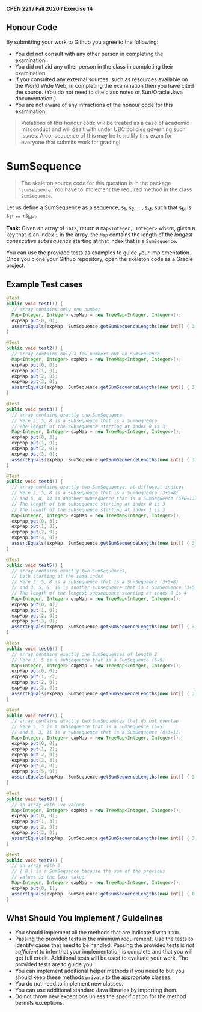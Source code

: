 **CPEN 221 / Fall 2020 / Exercise 14**

## Honour Code

By submitting your work to Github you agree to the following:

+ You did not consult with any other person in completing the examination.
+ You did not aid any other person in the class in completing their examination.
+ If you consulted any external sources, such as resources available on the World Wide Web, in completing the examination then you have cited the source. (You do not need to cite class notes or Sun/Oracle Java documentation.)
+ You are not aware of any infractions of the honour code for this examination.

> Violations of this honour code will be treated as a case of academic misconduct and will dealt with under UBC policies governing such issues. A consequence of this may be to nullify this exam for everyone that submits work for grading!

# SumSequence
> The skeleton source code for this question is in the package `sumsequence`. You have to implement the required method in the class `SumSequence`.

 Let us define a SumSequence as a sequence, s<sub>1</sub>, s<sub>2</sub>, ..., s<sub>M</sub>, such that s<sub>M</sub> is s<sub>1</sub>+ ... +s<sub>M-1</sub>.

 **Task:** Given an array of `int`s, return a `Map<Integer, Integer>` where, given a key that is an index `i` in the array, the `Map` contains the length of the *longest consecutive subsequence* starting at that index that is a `SumSequence`.

You can use the provided tests as examples to guide your implementation. Once you clone your Github repository, open the skeleton code as a Gradle project.

## Example Test cases

```java
@Test
public void test1() {
  // array contains only one number
  Map<Integer, Integer> expMap = new TreeMap<Integer, Integer>();
  expMap.put(0, 0);
  assertEquals(expMap, SumSequence.getSumSequenceLengths(new int[] { 3 }));
}

@Test
public void test2() {
  // array contains only a few numbers but no SumSequence
  Map<Integer, Integer> expMap = new TreeMap<Integer, Integer>();
  expMap.put(0, 0);
  expMap.put(1, 0);
  expMap.put(2, 0);
  expMap.put(3, 0);
  assertEquals(expMap, SumSequence.getSumSequenceLengths(new int[] { 3, 5, 7, 2 }));
}

@Test
public void test3() {
  // array contains exactly one SumSequence
  // Here 3, 5, 8 is a subsequence that is a SumSequence
  // The length of the subsequence starting at index 0 is 3
  Map<Integer, Integer> expMap = new TreeMap<Integer, Integer>();
  expMap.put(0, 3);
  expMap.put(1, 0);
  expMap.put(2, 0);
  expMap.put(3, 0);
  assertEquals(expMap, SumSequence.getSumSequenceLengths(new int[] { 3, 5, 8, 2 }));
}

@Test
public void test4() {
  // array contains exactly two SumSequences, at different indices
  // Here 3, 5, 8 is a subsequence that is a SumSequence (3+5=8)
  // and 5, 8, 13 is another subsequence that is a SumSequence (5+8=13)
  // The length of the subsequence starting at index 0 is 3
  // The length of the subsequence starting at index 1 is 3
  Map<Integer, Integer> expMap = new TreeMap<Integer, Integer>();
  expMap.put(0, 3);
  expMap.put(1, 3);
  expMap.put(2, 0);
  expMap.put(3, 0);
  assertEquals(expMap, SumSequence.getSumSequenceLengths(new int[] { 3, 5, 8, 13 }));
}

@Test
public void test5() {
  // array contains exactly two SumSequences,
  // both starting at the same index
  // Here 3, 5, 8 is a subsequence that is a SumSequence (3+5=8)
  // and 3, 5, 8, 16 is another subsequence that is a SumSequence (3+5+8=16)
  // The length of the longest subsequence starting at index 0 is 4
  Map<Integer, Integer> expMap = new TreeMap<Integer, Integer>();
  expMap.put(0, 4);
  expMap.put(1, 0);
  expMap.put(2, 0);
  expMap.put(3, 0);
  assertEquals(expMap, SumSequence.getSumSequenceLengths(new int[] { 3, 5, 8, 16 }));
}

@Test
public void test6() {
  // array contains exactly one SumSequences of length 2
  // Here 5, 5 is a subsequence that is a SumSequence (5=5)
  Map<Integer, Integer> expMap = new TreeMap<Integer, Integer>();
  expMap.put(0, 0);
  expMap.put(1, 2);
  expMap.put(2, 0);
  expMap.put(3, 0);
  assertEquals(expMap, SumSequence.getSumSequenceLengths(new int[] { 3, 5, 5, 16 }));
}

@Test
public void test7() {
  // array contains exactly two SumSequences that do not overlap
  // Here 5, 5 is a subsequence that is a SumSequence (5=5)
  // and 8, 3, 11 is a subsequence that is a SumSequence (8+3=11)
  Map<Integer, Integer> expMap = new TreeMap<Integer, Integer>();
  expMap.put(0, 0);
  expMap.put(1, 2);
  expMap.put(2, 0);
  expMap.put(3, 3);
  expMap.put(4, 0);
  expMap.put(5, 0);
  assertEquals(expMap, SumSequence.getSumSequenceLengths(new int[] { 3, 5, 5, 8, 3, 11 }));
}

@Test
public void test8() {
  // an array with -ve values
  Map<Integer, Integer> expMap = new TreeMap<Integer, Integer>();
  expMap.put(0, 0);
  expMap.put(1, 3);
  expMap.put(2, 0);
  expMap.put(3, 0);
  assertEquals(expMap, SumSequence.getSumSequenceLengths(new int[] { 3, 5, -2, 3 }));
}

@Test
public void test9() {
  // an array with 0
  // { 0 } is a SumSequence because the sum of the previous
  // values is the last value
  Map<Integer, Integer> expMap = new TreeMap<Integer, Integer>();
  expMap.put(0, 1);
  assertEquals(expMap, SumSequence.getSumSequenceLengths(new int[] { 0 }));
}
```

## What Should You Implement / Guidelines

+ You should implement all the methods that are indicated with `TODO`.
+ Passing the provided tests is the minimum requirement. Use the tests to identify cases that need to be handled. Passing the provided tests is *not sufficient* to infer that your implementation is complete and that you will get full credit. Additional tests will be used to evaluate your work. The provided tests are to guide you.
+ You can implement additional helper methods if you need to but you should keep these methods `private` to the appropriate classes.
+ You do not need to implement new classes.
+ You can use additional standard Java libraries by importing them.
+ Do not throw new exceptions unless the specification for the method permits exceptions.
